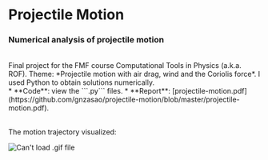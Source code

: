 # Projectile Motion
### Numerical analysis of projectile motion
<br/>
Final project for the FMF course Computational Tools in Physics (a.k.a. ROF).
Theme: *Projectile motion with air drag, wind and the Coriolis force*.
I used Python to obtain solutions numerically. 
<br/>
* **Code**: view the ```.py``` files.
* **Report**: [projectile-motion.pdf](https://github.com/gnzasao/projectile-motion/blob/master/projectile-motion.pdf).
<br/>
<br/>

The motion trajectory visualized:
<br/>

![Can't load .gif file](https://github.com/gnzasao/projectile-motion/blob/master/animated3d.gif)

